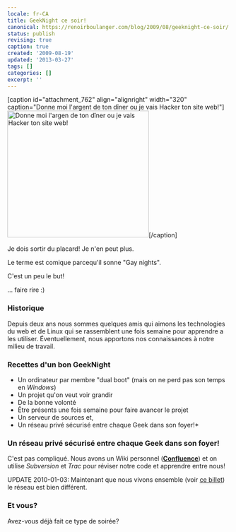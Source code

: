 ```yaml
---
locale: fr-CA
title: GeekNight ce soir!
canonical: https://renoirboulanger.com/blog/2009/08/geeknight-ce-soir/
status: publish
revising: true
caption: true
created: '2009-08-19'
updated: '2013-03-27'
tags: []
categories: []
excerpt: ''
---
```


[caption id="attachment_762" align="alignright" width="320" caption="Donne moi l&#39;argent de ton dîner ou je vais Hacker ton site web!"]<a href="http://renoirboulanger.com/wp-content/uploads/2009/08/les_geeks_font_la_loi.jpg"><img class="size-full wp-image-762" title="Les Geeks font la loi!" src="http://renoirboulanger.com/wp-content/uploads/2009/08/les_geeks_font_la_loi.jpg" alt="Donne moi l'argen de ton dîner ou je vais Hacker ton site web!" width="320" height="287" /></a>[/caption]

Je dois sortir du placard! Je n'en peut plus.

Le terme est comique parcequ'il sonne "Gay nights". 

C'est un peu le but!

... faire rire :)

<!--#TODO Re-Formulate this awkward thing here -->

<h3>Historique</h3>
Depuis deux ans nous sommes quelques amis qui aimons les technologies du web et de Linux qui se rassemblent une fois semaine pour apprendre a les utiliser. Éventuellement, nous apportons nos connaissances à notre milieu de travail.

<h3>Recettes d'un bon GeekNight</h3>
<ul>
	<li> Un ordinateur par membre "dual boot" (mais on ne perd pas son temps en <em>Windows</em>)</li>
	<li>Un projet qu'on veut voir grandir</li>
	<li>De la bonne volonté</li>
	<li>Être présents une fois semaine pour faire avancer le projet</li>
	<li>Un serveur de sources et,</li>
	<li>Un réseau privé sécurisé entre chaque Geek dans son foyer!*</li>
</ul>

<h3>Un réseau privé sécurisé entre chaque Geek dans son foyer!</h3>
C'est pas compliqué. Nous avons un Wiki personnel (<a href="http://www.atlassian.com/software/confluence"><strong>Confluence</strong></a>) et on utilise <em>Subversion</em> et <em>Trac</em> pour réviser notre code et apprendre entre nous!

UPDATE 2010-01-03: Maintenant que nous vivons ensemble (voir <a href="/blog/2010/01/installation-dun-paradis-du-geek-pour-trois-colocataires-partie-1/">ce billet</a>) le réseau est bien différent.

<h3>Et vous?</h3>
Avez-vous déjà fait ce type de soirée?